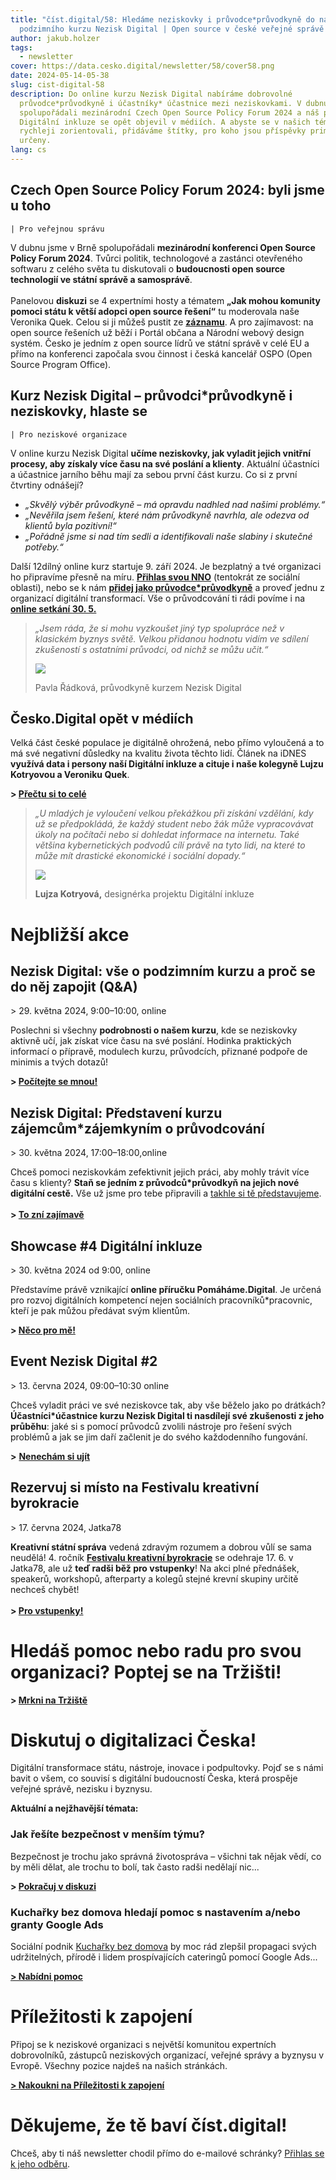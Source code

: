 ```yaml
---
title: "číst.digital/58: Hledáme neziskovky i průvodce*průvodkyně do našeho
  podzimního kurzu Nezisk Digital | Open source v české veřejné správě boduje "
author: jakub.holzer
tags:
  - newsletter
cover: https://data.cesko.digital/newsletter/58/cover58.png
date: 2024-05-14-05-38
slug: cist-digital-58
description: Do online kurzu Nezisk Digital nabíráme dobrovolné
  průvodce*průvodkyně i účastníky* účastnice mezi neziskovkami. V dubnu jsme
  spolupořádali mezinárodní Czech Open Source Policy Forum 2024 a náš projekt
  Digitální inkluze se opět objevil v médiích. A abyste se v našich tématech
  rychleji zorientovali, přidáváme štítky, pro koho jsou příspěvky primárně
  určeny.
lang: cs
---
```



## Czech Open Source Policy Forum 2024: byli jsme u toho

`| Pro veřejnou správu`

V dubnu jsme v Brně spolupořádali **mezinárodní konferenci Open Source Policy Forum 2024**. Tvůrci politik, technologové a zastánci otevřeného softwaru z celého světa tu diskutovali o **budoucnosti open source technologií ve státní správě a samosprávě**.\
\
Panelovou **diskuzi** se 4 expertními hosty a tématem **„Jak mohou komunity pomoci státu k větší adopci open source řešení“** tu moderovala naše Veronika Quek. Celou si ji můžeš pustit ze **[záznamu](https://www.youtube.com/live/5wVKoQsu-Zo?feature=shared&t=22222)**. A pro zajímavost: na open source řešeních už běží i Portál občana a Národní webový design systém. Česko je jedním z open source lídrů ve státní správě v celé EU a přímo na konferenci započala svou činnost i česká kancelář OSPO (Open Source Program Office).



## Kurz Nezisk Digital – průvodci*průvodkyně i neziskovky, hlaste se

`|﻿ Pro neziskové organizace`

V online kurzu Nezisk Digital **učíme neziskovky, jak vyladit jejich vnitřní procesy, aby získaly více času na své poslání a klienty**. Aktuální účastníci a účastnice jarního běhu mají za sebou první část kurzu. Co si z první čtvrtiny odnášejí?

* *„Skvělý výběr průvodkyně – má opravdu nadhled nad našimi problémy.“*
* *„Nevěřila jsem řešení, které nám průvodkyně navrhla, ale odezva od klientů byla pozitivní!“*
* *„Pořádně jsme si nad tím sedli a identifikovali naše slabiny i skutečné potřeby.“*

Další 12dílný online kurz startuje 9. září 2024. Je bezplatný a tvé organizaci ho připravíme přesně na míru. **[Přihlas svou NNO](https://airtable.com/appBMJcLnBva02IEy/shrlymCJWH9WCdGRq)** (tentokrát ze sociální oblasti), nebo se k nám **[přidej jako průvodce*průvodkyně](https://app.cesko.digital/opportunities/recP8PO9DhSXwERTr)** a proveď jednu z organizací digitální transformací. Vše o průvodcování ti rádi povíme i na **[online setkání 30. 5.](https://app.cesko.digital/events/predstaveni-kurzu-nezisk-digital-mentorum)**

> *„Jsem ráda, že si mohu vyzkoušet jiný typ spolupráce než v klasickém byznys světě. Velkou přidanou hodnotu vidím ve sdílení zkušeností s ostatními průvodci, od nichž se můžu učit.“*
>
> ![](https://data.cesko.digital/newsletter/58/pavla-radkova.png)
>
> Pavla Řádková, průvodkyně kurzem Nezisk Digital

## **Česko.Digital opět v médiích**

Velká část české populace je digitálně ohrožená, nebo přímo vyloučená a to má své negativní důsledky na kvalitu života těchto lidí. Článek na iDNES **využívá data i persony naší Digitální inkluze a cituje i naše kolegyně Lujzu Kotryovou a Veroniku Quek**.

**\> [Přečtu si to celé](https://www.idnes.cz/zpravy/domaci/digitalni-gramotnost-cesi-problemy-datove-schranky-bankovni-identita.A240416_103232_domaci_nema)**

> *„U mladých je vyloučení velkou překážkou při získání vzdělání, kdy už se předpokládá, že každý student nebo žák může vypracovávat úkoly na počítači nebo si dohledat informace na internetu. Také většina kybernetických podvodů cílí právě na tyto lidi, na které to může mít drastické ekonomické i sociální dopady.“*
>
> ![](https://data.cesko.digital/newsletter/58/lujza-kotryova.png)
>
> **Lujza Kotryová,** designérka projektu Digitální inkluze

# Nejbližší akce

## Nezisk Digital: vše o podzimním kurzu a proč se do něj zapojit (Q&A)

\> 29. května 2024, 9:00–10:00, online

Poslechni si všechny **podrobnosti o našem kurzu**, kde se neziskovky aktivně učí, jak získat více času na své poslání. Hodinka praktických informací o přípravě, modulech kurzu, průvodcích, přiznané podpoře de minimis a tvých dotazů!

**\>﻿ [Počítejte se mnou!](https://app.cesko.digital/events/nezisk-digital-podzimni-kurz-QA)**

## Nezisk Digital: Představení kurzu zájemcům*zájemkyním o průvodcování

\> 30. května 2024, 17:00–18:00,online 

Chceš pomoci neziskovkám zefektivnit jejich práci, aby mohly trávit více času s klienty? **Staň se jedním z průvodců*průvodkyň na jejich nové digitální cestě.** Vše už jsme pro tebe připravili a [takhle si tě představujeme](https://app.cesko.digital/opportunities/recP8PO9DhSXwERTr).\
\
**\>﻿ [To zní zajímavě](https://app.cesko.digital/events/predstaveni-kurzu-nezisk-digital-mentorum)**

## Showcase #4 Digitální inkluze

\> 30. května 2024 od 9:00, online

Představíme právě vznikající **online příručku Pomáháme.Digital**. Je určená pro rozvoj digitálních kompetencí nejen sociálních pracovníků*pracovnic, kteří je pak můžou předávat svým klientům.

**\>﻿ [Něco pro mě!](https://app.cesko.digital/events/showcase-digitalni-inkluze-4)** 

## Event Nezisk Digital #2

\> 13. června 2024, 09:00–10:30 online  

Chceš vyladit práci ve své neziskovce tak, aby vše běželo jako po drátkách? **Účastníci*účastnice kurzu Nezisk Digital ti nasdílejí své zkušenosti z jeho průběhu**: jaké si s pomocí průvodců zvolili nástroje pro řešení svých problémů a jak se jim daří začlenit je do svého každodenního fungování.

**\>**﻿ **[Nenechám si ujít](https://app.cesko.digital/events/event-nezisk-digital-24-2)**

## Rezervuj si místo na Festivalu kreativní byrokracie 

\> 1﻿7. června 2024, Jatka78

**Kreativní státní správa** vedená zdravým rozumem a dobrou vůlí se sama neudělá! 4. ročník **[Festivalu kreativní byrokracie](https://creativebureaucracy.cz/)** se odehraje 17. 6. v Jatka78, ale už **teď radši běž pro vstupenky**! Na akci plné přednášek, speakerů, workshopů, afterparty a kolegů stejné krevní skupiny určitě nechceš chybět!\
\
**\>﻿ [Pro vstupenky!](https://connect.boomevents.org/cs/event/1013b185-03c0-43ee-bee9-fadfeb47b380/order)**

# Hledáš pomoc nebo radu pro svou organizaci? Poptej se na Tržišti!

**\> [M﻿rkni na Tržiště](https://diskutuj.digital/c/trziste/5)**

# Diskutuj o digitalizaci Česka!

Digitální transformace státu, nástroje, inovace i podpultovky. Pojď se s námi bavit o všem, co souvisí s digitální budoucností Česka, která prospěje veřejné správě, nezisku i byznysu.

**Aktuální a nejžhavější témata:**

### Jak řešíte bezpečnost v menším týmu?

Bezpečnost je trochu jako správná životospráva – všichni tak nějak vědí, co by měli dělat, ale trochu to bolí, tak často radši nedělají nic...

**\> [Pokračuj v diskuzi](https://diskutuj.digital/t/jak-resite-bezpecnost-v-mensim-tymu/378)**

### Kuchařky bez domova hledají pomoc s nastavením a/nebo granty Google Ads

Sociální podnik [Kuchařky bez domova](https://kucharkybezdomova.org/) by moc rád zlepšil propagaci svých udržitelných, přírodě i lidem prospívajících cateringů pomocí Google Ads...

**[\> ﻿Nabídni pomoc](https://diskutuj.digital/t/uzitecne-tipy-od-daly-musila-pro-praci-s-notion/350/1)**

# Příležitosti k zapojení

Připoj se k neziskové organizaci s největší komunitou expertních dobrovolníků, zástupců neziskových organizací, veřejné správy a byznysu v Evropě. Všechny pozice najdeš na našich stránkách.

**[\> Nakoukni na Příležitosti k zapojení](https://app.cesko.digital/opportunities)**

# Děkujeme, že tě baví číst.digital!

C﻿hceš, aby ti náš newsletter chodil přímo do e-mailové schránky? [Přihlas se k jeho odběru](https://ceskodigital.ecomailapp.cz/public/form/6-3fdfd544852ed7431aa64f3b9481afb9).